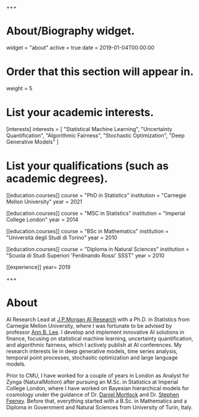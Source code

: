 +++
# About/Biography widget.
widget = "about"
active = true
date = 2019-01-04T00:00:00

# Order that this section will appear in.
weight = 5

# List your academic interests.
[interests]
  interests = [
    "Statistical Machine Learning",
    "Uncertainty Quantification",
    "Algorithmic Fairness",
    "Stochastic Optimization",
    "Deep Generative Models"
  ]

# List your qualifications (such as academic degrees).
[[education.courses]]
  course = "PhD in Statistics"
  institution = "Carnegie Mellon University"
  year = 2021

[[education.courses]]
  course = "MSC in Statistics"
  institution = "Imperial College London"
  year = 2014

[[education.courses]]
  course = "BSc in Mathematics"
  institution = "Università degli Studi di Torino"
  year = 2010

[[education.courses]]
  course = "Diploma in Natural Sciences"
  institution = "Scuola di Studi Superiori 'Ferdinando Rossi' SSST"
  year = 2010
  
[[experience]]
  year= 2019
 
+++

# About
AI Research Lead at [J.P.Morgan AI Research](https://www.jpmorgan.com/technology/artificial-intelligence) with a Ph.D. in Statistics from Carnegie Mellon University, where I was fortunate to be advised by professor [Ann B. Lee](http://www.stat.cmu.edu/~annlee/).  I develop and implement innovative AI solutions in finance, focusing on statistical machine learning, uncertainty quantification, and algorithmic fairness, which I actively publish at AI conferences. My research interests lie in deep generative models, time series analysis, temporal point processes, stochastic optimization and large language models.

Prior to CMU, I have worked for a couple of years in London as Analyst for Zynga (NaturalMotion) after pursuing an M.Sc. in Statistics at Imperial College London, where I have worked on Bayesian hierarchical models for cosmology under the guidance of Dr. [Daniel Mortlock](https://www.imperial.ac.uk/people/d.mortlock) and Dr. [Stephen Feeney](http://zuserver2.star.ucl.ac.uk/~smf/). Before that, everything started with a B.Sc. in Mathematics and a Diploma in Government and Natural Sciences from University of Turin, Italy.

